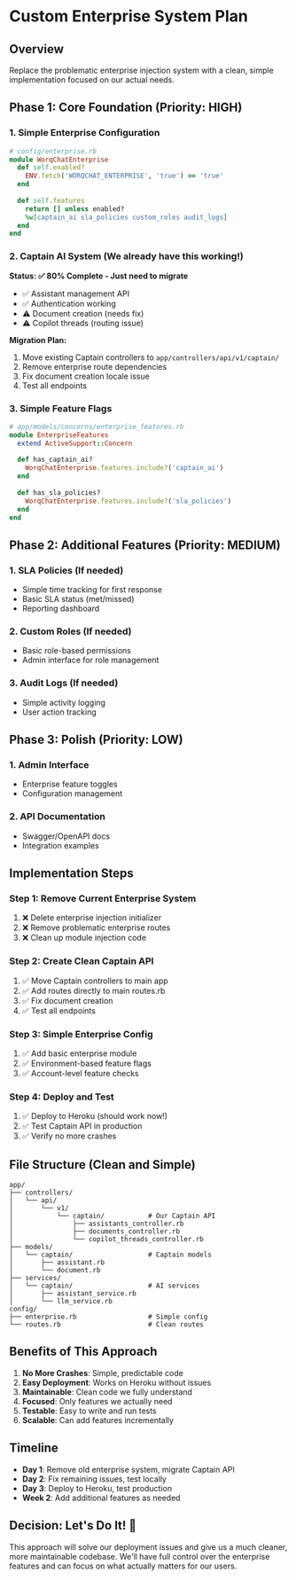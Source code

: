 # Custom Enterprise System Plan

## Overview
Replace the problematic enterprise injection system with a clean, simple implementation focused on our actual needs.

## Phase 1: Core Foundation (Priority: HIGH)

### 1. Simple Enterprise Configuration
```ruby
# config/enterprise.rb
module WorqChatEnterprise
  def self.enabled?
    ENV.fetch('WORQCHAT_ENTERPRISE', 'true') == 'true'
  end
  
  def self.features
    return [] unless enabled?
    %w[captain_ai sla_policies custom_roles audit_logs]
  end
end
```

### 2. Captain AI System (We already have this working!)
**Status: ✅ 80% Complete - Just need to migrate**
- ✅ Assistant management API
- ✅ Authentication working
- ⚠️ Document creation (needs fix)
- ⚠️ Copilot threads (routing issue)

**Migration Plan:**
1. Move existing Captain controllers to `app/controllers/api/v1/captain/`
2. Remove enterprise route dependencies
3. Fix document creation locale issue
4. Test all endpoints

### 3. Simple Feature Flags
```ruby
# app/models/concerns/enterprise_features.rb
module EnterpriseFeatures
  extend ActiveSupport::Concern
  
  def has_captain_ai?
    WorqChatEnterprise.features.include?('captain_ai')
  end
  
  def has_sla_policies?
    WorqChatEnterprise.features.include?('sla_policies')
  end
end
```

## Phase 2: Additional Features (Priority: MEDIUM)

### 1. SLA Policies (If needed)
- Simple time tracking for first response
- Basic SLA status (met/missed)
- Reporting dashboard

### 2. Custom Roles (If needed)
- Basic role-based permissions
- Admin interface for role management

### 3. Audit Logs (If needed)
- Simple activity logging
- User action tracking

## Phase 3: Polish (Priority: LOW)

### 1. Admin Interface
- Enterprise feature toggles
- Configuration management

### 2. API Documentation
- Swagger/OpenAPI docs
- Integration examples

## Implementation Steps

### Step 1: Remove Current Enterprise System
1. ❌ Delete enterprise injection initializer
2. ❌ Remove problematic enterprise routes
3. ❌ Clean up module injection code

### Step 2: Create Clean Captain API
1. ✅ Move Captain controllers to main app
2. ✅ Add routes directly to main routes.rb
3. ✅ Fix document creation
4. ✅ Test all endpoints

### Step 3: Simple Enterprise Config
1. ✅ Add basic enterprise module
2. ✅ Environment-based feature flags
3. ✅ Account-level feature checks

### Step 4: Deploy and Test
1. ✅ Deploy to Heroku (should work now!)
2. ✅ Test Captain API in production
3. ✅ Verify no more crashes

## File Structure (Clean and Simple)

```
app/
├── controllers/
│   └── api/
│       └── v1/
│           └── captain/           # Our Captain API
│               ├── assistants_controller.rb
│               ├── documents_controller.rb
│               └── copilot_threads_controller.rb
├── models/
│   └── captain/                   # Captain models
│       ├── assistant.rb
│       └── document.rb
├── services/
│   └── captain/                   # AI services
│       ├── assistant_service.rb
│       └── llm_service.rb
config/
├── enterprise.rb                  # Simple config
└── routes.rb                      # Clean routes
```

## Benefits of This Approach

1. **No More Crashes**: Simple, predictable code
2. **Easy Deployment**: Works on Heroku without issues
3. **Maintainable**: Clean code we fully understand
4. **Focused**: Only features we actually need
5. **Testable**: Easy to write and run tests
6. **Scalable**: Can add features incrementally

## Timeline

- **Day 1**: Remove old enterprise system, migrate Captain API
- **Day 2**: Fix remaining issues, test locally
- **Day 3**: Deploy to Heroku, test production
- **Week 2**: Add additional features as needed

## Decision: Let's Do It! 🚀

This approach will solve our deployment issues and give us a much cleaner, more maintainable codebase. We'll have full control over the enterprise features and can focus on what actually matters for our users.